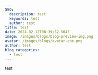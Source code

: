 ```yaml
---
SEO:
  description: test
  keywords: test
  author: test
title: test
date: 2024-02-12T08:39:52.564Z
image: /images/blogs/blog-preview-img.png
avatar: /images/blogs/avatar-one.png
author: test
blog_categories:
  - test
---
```

test
